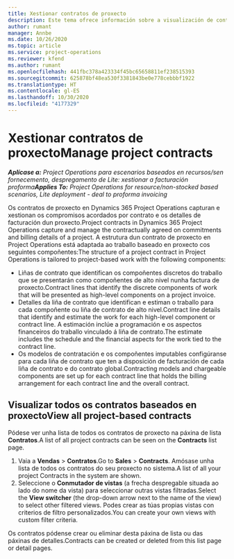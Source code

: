 ```yaml
---
title: Xestionar contratos de proxecto
description: Este tema ofrece información sobre a visualización de contratos baseados en proxecto.
author: rumant
manager: Annbe
ms.date: 10/26/2020
ms.topic: article
ms.service: project-operations
ms.reviewer: kfend
ms.author: rumant
ms.openlocfilehash: 441fbc378a423334f45bc65658811ef238515393
ms.sourcegitcommit: 625878bf48ea530f3381843be0e778cebbbf1922
ms.translationtype: HT
ms.contentlocale: gl-ES
ms.lasthandoff: 10/30/2020
ms.locfileid: "4177329"
---
```

# <a name="manage-project-contracts"></a><span data-ttu-id="169c6-103">Xestionar contratos de proxecto</span><span class="sxs-lookup"><span data-stu-id="169c6-103">Manage project contracts</span></span>

<span data-ttu-id="169c6-104">_**Aplícase a:** Project Operations para escenarios baseados en recursos/sen fornecemento, despregamento de Lite: xestionar a facturación proforma_</span><span class="sxs-lookup"><span data-stu-id="169c6-104">_**Applies To:** Project Operations for resource/non-stocked based scenarios, Lite deployment - deal to proforma invoicing_</span></span>

<span data-ttu-id="169c6-105">Os contratos de proxecto en Dynamics 365 Project Operations capturan e xestionan os compromisos acordados por contrato e os detalles de facturación dun proxecto.</span><span class="sxs-lookup"><span data-stu-id="169c6-105">Project contracts in Dynamics 365 Project Operations capture and manage the contractually agreed on commitments and billing details of a project.</span></span> <span data-ttu-id="169c6-106">A estrutura dun contrato de proxecto en Project Operations está adaptada ao traballo baseado en proxecto cos seguintes compoñentes:</span><span class="sxs-lookup"><span data-stu-id="169c6-106">The structure of a project contract in Project Operations is tailored to project-based work with the following components:</span></span>

- <span data-ttu-id="169c6-107">Liñas de contrato que identifican os compoñentes discretos do traballo que se presentarán como compoñentes de alto nivel nunha factura de proxecto.</span><span class="sxs-lookup"><span data-stu-id="169c6-107">Contract lines that identify the discrete components of work that will be presented as high-level components on a project invoice.</span></span>
- <span data-ttu-id="169c6-108">Detalles da liña de contrato que identifican e estiman o traballo para cada compoñente ou liña de contrato de alto nivel.</span><span class="sxs-lookup"><span data-stu-id="169c6-108">Contract line details that identify and estimate the work for each high-level component or contract line.</span></span> <span data-ttu-id="169c6-109">A estimación inclúe a programación e os aspectos financeiros do traballo vinculado á liña de contrato.</span><span class="sxs-lookup"><span data-stu-id="169c6-109">The estimate includes the schedule and the financial aspects for the work tied to the contract line.</span></span>
- <span data-ttu-id="169c6-110">Os modelos de contratación e os compoñentes imputables configúranse para cada liña de contrato que ten a disposición de facturación de cada liña de contrato e do contrato global.</span><span class="sxs-lookup"><span data-stu-id="169c6-110">Contracting models and chargeable components are set up for each contract line that holds the billing arrangement for each contract line and the overall contract.</span></span>

## <a name="view-all-project-based-contracts"></a><span data-ttu-id="169c6-111">Visualizar todos os contratos baseados en proxecto</span><span class="sxs-lookup"><span data-stu-id="169c6-111">View all project-based contracts</span></span>

<span data-ttu-id="169c6-112">Pódese ver unha lista de todos os contratos de proxecto na páxina de lista **Contratos**.</span><span class="sxs-lookup"><span data-stu-id="169c6-112">A list of all project contracts can be seen on the **Contracts** list page.</span></span> 

1. <span data-ttu-id="169c6-113">Vaia a **Vendas** > **Contratos**.</span><span class="sxs-lookup"><span data-stu-id="169c6-113">Go to **Sales** > **Contracts**.</span></span> <span data-ttu-id="169c6-114">Amósase unha lista de todos os contratos do seu proxecto no sistema.</span><span class="sxs-lookup"><span data-stu-id="169c6-114">A list of all your project Contracts in the system are shown.</span></span> 
2. <span data-ttu-id="169c6-115">Seleccione o **Conmutador de vistas** (a frecha despregable situada ao lado do nome da vista) para seleccionar outras vistas filtradas.</span><span class="sxs-lookup"><span data-stu-id="169c6-115">Select the **View switcher** (the drop-down arrow next to the name of the view) to select other filtered views.</span></span> <span data-ttu-id="169c6-116">Podes crear as túas propias vistas con criterios de filtro personalizados.</span><span class="sxs-lookup"><span data-stu-id="169c6-116">You can create your own views with custom filter criteria.</span></span>

<span data-ttu-id="169c6-117">Os contratos pódense crear ou eliminar desta páxina de lista ou das páxinas de detalles.</span><span class="sxs-lookup"><span data-stu-id="169c6-117">Contracts can be created or deleted from this list page or detail pages.</span></span>
